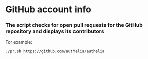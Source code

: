 # GitHub account info

### The script checks for open pull requests for the GitHub repository and displays its contributors

For example: 
```shell
./pr.sh https://github.com/authelia/authelia

```

